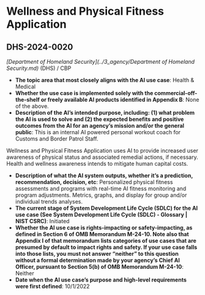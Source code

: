 # Wellness and Physical Fitness Application
## DHS-2024-0020
_[Department of Homeland Security](../3_agency/Department of Homeland Security.md)_ (DHS) / CBP


+ **The topic area that most closely aligns with the AI use case**: Health & Medical
+ **Whether the use case is implemented solely with the commercial-off-the-shelf or freely available AI products identified in Appendix B**: None of the above.
+ **Description of the AI’s intended purpose, including: (1) what problem the AI is used to solve and (2) the expected benefits and positive outcomes from the AI for an agency’s mission and/or the general public**: This is an internal  AI powered personal workout coach for Customs and Border Patrol Staff. 

Wellness and Physical Fitness Application uses AI to provide increased user awareness of physical status and associated remedial actions, if necessary. Health and wellness awareness intends to mitigate human capital costs.
+ **Description of what the AI system outputs, whether it’s a prediction, recommendation, decision, etc**: Personalized physical fitness assessments and programs with real-time AI fitness monitoring and program adjustments. Metrics, graphs, and display for group and/or individual trends analyses.
+ **The current stage of System Development Life Cycle (SDLC) for the AI use case (See System Development Life Cycle (SDLC) - Glossary | NIST CSRC)**: Initiated
+ **Whether the AI use case is rights-impacting or safety-impacting, as defined in Section 6 of OMB Memorandum M-24-10. Note also that Appendix I of that memorandum lists categories of use cases that are presumed by default to impact rights and safety. If your use case falls into those lists, you must not answer “neither” to this question without a formal determination made by your agency’s Chief AI Officer, pursuant to Section 5(b) of OMB Memorandum M-24-10**: Neither
+ **Date when the AI use case’s purpose and high-level requirements were first defined**: 10/1/2022